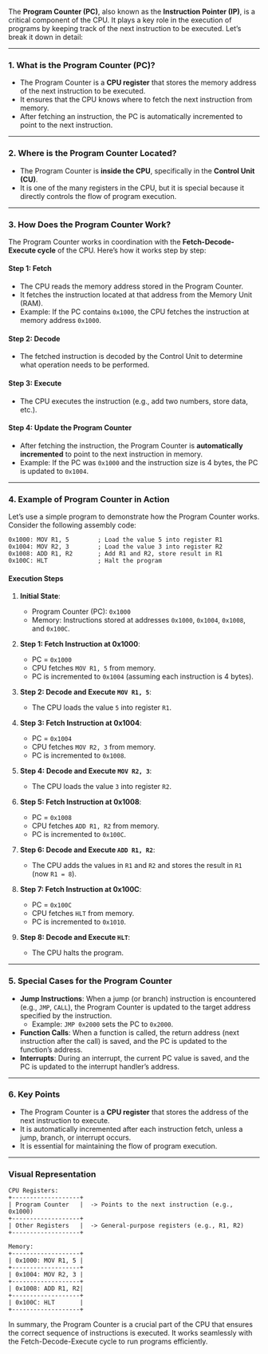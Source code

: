 The **Program Counter (PC)**, also known as the **Instruction Pointer (IP)**, is a critical component of the CPU. It plays a key role in the execution of programs by keeping track of the next instruction to be executed. Let’s break it down in detail:

---

### **1. What is the Program Counter (PC)?**

- The Program Counter is a **CPU register** that stores the memory address of the next instruction to be executed.
- It ensures that the CPU knows where to fetch the next instruction from memory.
- After fetching an instruction, the PC is automatically incremented to point to the next instruction.

---

### **2. Where is the Program Counter Located?**

- The Program Counter is **inside the CPU**, specifically in the **Control Unit (CU)**.
- It is one of the many registers in the CPU, but it is special because it directly controls the flow of program execution.

---

### **3. How Does the Program Counter Work?**

The Program Counter works in coordination with the **Fetch-Decode-Execute cycle** of the CPU. Here’s how it works step by step:

#### **Step 1: Fetch**

- The CPU reads the memory address stored in the Program Counter.
- It fetches the instruction located at that address from the Memory Unit (RAM).
- Example: If the PC contains `0x1000`, the CPU fetches the instruction at memory address `0x1000`.

#### **Step 2: Decode**

- The fetched instruction is decoded by the Control Unit to determine what operation needs to be performed.

#### **Step 3: Execute**

- The CPU executes the instruction (e.g., add two numbers, store data, etc.).

#### **Step 4: Update the Program Counter**

- After fetching the instruction, the Program Counter is **automatically incremented** to point to the next instruction in memory.
- Example: If the PC was `0x1000` and the instruction size is 4 bytes, the PC is updated to `0x1004`.

---

### **4. Example of Program Counter in Action**

Let’s use a simple program to demonstrate how the Program Counter works. Consider the following assembly code:

```assembly
0x1000: MOV R1, 5        ; Load the value 5 into register R1
0x1004: MOV R2, 3        ; Load the value 3 into register R2
0x1008: ADD R1, R2       ; Add R1 and R2, store result in R1
0x100C: HLT              ; Halt the program
```

#### **Execution Steps**

1. **Initial State**:

   - Program Counter (PC): `0x1000`
   - Memory: Instructions stored at addresses `0x1000`, `0x1004`, `0x1008`, and `0x100C`.

2. **Step 1: Fetch Instruction at 0x1000**:

   - PC = `0x1000`
   - CPU fetches `MOV R1, 5` from memory.
   - PC is incremented to `0x1004` (assuming each instruction is 4 bytes).

3. **Step 2: Decode and Execute `MOV R1, 5`**:

   - The CPU loads the value `5` into register `R1`.

4. **Step 3: Fetch Instruction at 0x1004**:

   - PC = `0x1004`
   - CPU fetches `MOV R2, 3` from memory.
   - PC is incremented to `0x1008`.

5. **Step 4: Decode and Execute `MOV R2, 3`**:

   - The CPU loads the value `3` into register `R2`.

6. **Step 5: Fetch Instruction at 0x1008**:

   - PC = `0x1008`
   - CPU fetches `ADD R1, R2` from memory.
   - PC is incremented to `0x100C`.

7. **Step 6: Decode and Execute `ADD R1, R2`**:

   - The CPU adds the values in `R1` and `R2` and stores the result in `R1` (now `R1 = 8`).

8. **Step 7: Fetch Instruction at 0x100C**:

   - PC = `0x100C`
   - CPU fetches `HLT` from memory.
   - PC is incremented to `0x1010`.

9. **Step 8: Decode and Execute `HLT`**:
   - The CPU halts the program.

---

### **5. Special Cases for the Program Counter**

- **Jump Instructions**: When a jump (or branch) instruction is encountered (e.g., `JMP`, `CALL`), the Program Counter is updated to the target address specified by the instruction.
  - Example: `JMP 0x2000` sets the PC to `0x2000`.
- **Function Calls**: When a function is called, the return address (next instruction after the call) is saved, and the PC is updated to the function’s address.
- **Interrupts**: During an interrupt, the current PC value is saved, and the PC is updated to the interrupt handler’s address.

---

### **6. Key Points**

- The Program Counter is a **CPU register** that stores the address of the next instruction to execute.
- It is automatically incremented after each instruction fetch, unless a jump, branch, or interrupt occurs.
- It is essential for maintaining the flow of program execution.

---

### **Visual Representation**

```
CPU Registers:
+-------------------+
| Program Counter   |  -> Points to the next instruction (e.g., 0x1000)
+-------------------+
| Other Registers   |  -> General-purpose registers (e.g., R1, R2)
+-------------------+

Memory:
+-------------------+
| 0x1000: MOV R1, 5 |
+-------------------+
| 0x1004: MOV R2, 3 |
+-------------------+
| 0x1008: ADD R1, R2|
+-------------------+
| 0x100C: HLT       |
+-------------------+
```

In summary, the Program Counter is a crucial part of the CPU that ensures the correct sequence of instructions is executed. It works seamlessly with the Fetch-Decode-Execute cycle to run programs efficiently.
